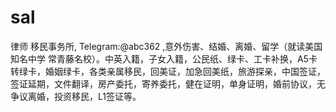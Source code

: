 # sal
律师 移民事务所, Telegram:@abc362 ,意外伤害、结婚、离婚、留学（就读美国知名中学 常青藤名校）。中英入籍，子女入籍，公民纸、绿卡、工卡补换，A5卡转绿卡，婚姻绿卡，各类亲属移民，回美证，加急回美纸，旅游探亲，中国签证，签证延期，文件翻译，房产委托，寄养委托，健在证明，单身证明，婚前协议，无争议离婚，投资移民，L1签证等。
